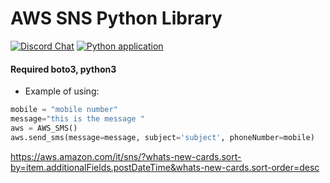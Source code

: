 # AWS SNS Python Library
[![Discord Chat](https://img.shields.io/badge/Discord-Chat-important)](https://discord.gg/nMTKrRZ) [![Python application](https://github.com/Allan-Nava/AWS_SMS_LIBRARY/actions/workflows/pythonapp.yml/badge.svg)](https://github.com/Allan-Nava/AWS_SMS_LIBRARY/actions/workflows/pythonapp.yml)

#### Required boto3, python3


- Example of using:
```py
mobile = "mobile number"
message="this is the message "
aws = AWS_SMS()
aws.send_sms(message=message, subject='subject', phoneNumber=mobile)
```

https://aws.amazon.com/it/sns/?whats-new-cards.sort-by=item.additionalFields.postDateTime&whats-new-cards.sort-order=desc
